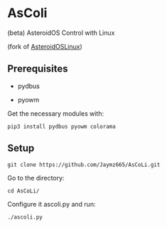 # AsColi
(beta) AsteroidOS Control with Linux
 
(fork of [AsteroidOSLinux](https://github.com/atx/AsteroidOSLinux))

## Prerequisites
  - pydbus

  - pyowm

Get the necessary modules with:

```    
pip3 install pydbus pyowm colorama
```

## Setup



```
git clone https://github.com/Jaymz665/AsCoLi.git
```

Go to the directory:

```
cd AsCoLi/
```

Configure it ascoli.py and run:

```
./ascoli.py
```
